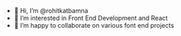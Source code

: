 - 👋 Hi, I’m @rohitkatbamna
- 👀 I’m interested in Front End Development and React
- 💞️ I’m happy to collaborate on various font end projects


<!---
rohitkatbamna/rohitkatbamna is a ✨ special ✨ repository because its `README.md` (this file) appears on your GitHub profile.
You can click the Preview link to take a look at your changes.
--->
